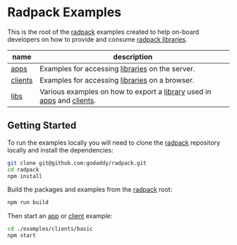 # Radpack Examples
This is the root of the [radpack] examples created to help on-board developers on how to provide and consume [radpack libraries][libs].

| name | description |
| --- | --- |
| [apps] | Examples for accessing [libraries][libs] on the server. |
| [clients] | Examples for accessing [libraries][libs] on a browser. |
| [libs] | Various examples on how to export a [library][libs] used in [apps] and [clients]. |


## Getting Started
To run the examples locally you will need to clone the [radpack] repository locally and install the dependencies:
```sh
git clone git@github.com:godaddy/radpack.git
cd radpack
npm install
```

Build the packages and examples from the [radpack] root:
```sh
npm run build
```

Then start an [app][apps] or [client][clients] example:
```sh
cd ./examples/clients/basic
npm start
```


[apps]: ./apps/
[clients]: ./clients/
[libs]: ./libs/
[radpack]: ../
